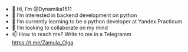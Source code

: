 - 👋 Hi, I’m @Dynamika1511
- 👀 I’m interested in backend development on python
- 🌱 I’m currently learning to be a python developer at Yandex.Practicum
- 💞️ I’m looking to collaborate on my mind
- 📫 How to reach me? Write to me in a Telegramm https://t.me/Zamula_Olga

<!---
Dynamika1511/Dynamika1511 is a ✨ special ✨ repository because its `README.md` (this file) appears on your GitHub profile.
You can click the Preview link to take a look at your changes.
--->
